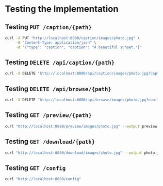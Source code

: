 # Testing the Implementation

## Testing `PUT /caption/{path}`

```bash
curl -X PUT "http://localhost:8080/caption/images/photo.jpg" \
     -H "Content-Type: application/json" \
     -d '{"type": "caption", "caption": "A beautiful sunset."}'
```

## Testing `DELETE /api/caption/{path}`

```bash
curl -X DELETE "http://localhost:8080/api/caption/images/photo.jpg?caption_type=caption"
```

## Testing `DELETE /api/browse/{path}`

```bash
curl -X DELETE "http://localhost:8080/api/browse/images/photo.jpg?confirm=true"
```

## Testing `GET /preview/{path}`

```bash
curl "http://localhost:8080/preview/images/photo.jpg" --output preview.webp
```

## Testing `GET /download/{path}`

```bash
curl "http://localhost:8080/download/images/photo.jpg" --output photo.jpg
```

## Testing `GET /config`

```bash
curl "http://localhost:8080/config"
```
